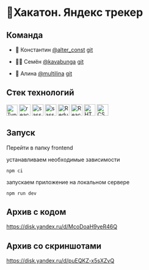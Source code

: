 # 💼Хакатон. Яндекс трекер

## Команда

- 🤹 Константин <a href="https://t.me/alter_const" target="_blank">@alter_const</a> [git](https://github.com/ConstantineEpifanov)

- 👨‍💻 Семён <a href="https://t.me/kavabunga" target="_blank">@kavabunga</a> [git](https://github.com/kavabunga)

- 🛫 Алина <a href="https://t.me/multilina" target="_blank">@multilina</a> [git](https://github.com/AlinaLvova)

## Стек технологий

<img src="https://img.shields.io/badge/TypeScript-007ACC?style=for-the-badge&logo=typescript&logoColor=white" alt="TypeScript" height="29"/>
<img src="https://img.shields.io/badge/react-%2320232a.svg?style=for-the-badge&logo=react&logoColor=%2361DAFB" alt="react" height="30"/>
<img src="https://img.shields.io/badge/Sass-CC6699?style=for-the-badge&logo=sass&logoColor=white" alt="sass" height="30"/>
<img src="https://img.shields.io/badge/Material--UI-0081CB?style=for-the-badge&logo=material-ui&logoColor=white" alt="sass" height="30"/>

<img src="https://img.shields.io/badge/Redux-593D88?style=for-the-badge&logo=redux&logoColor=white" alt="Redux" height="30"/>
<img src="https://img.shields.io/badge/React_Router-CA4245?style=for-the-badge&logo=react-router&logoColor=white" alt="React_Router" height="30"/>
<img src="https://img.shields.io/badge/HTML5-E34F26?style=for-the-badge&logo=html5&logoColor=white" alt="HTML5" height="30"/>
<img src="https://img.shields.io/badge/CSS3-1572B6?style=for-the-badge&logo=css3&logoColor=white" alt="CSS3" height="30"/>

## Запуск

Перейти в папку frontend

устанавливаем необходимые зависимости

```gitbash
npm ci
```

запускаем приложение на локальном сервере

```gitbash
npm run dev
```

## Архив с кодом

https://disk.yandex.ru/d/McoDoaH9yeR46Q

## Архив со скриншотами

https://disk.yandex.ru/d/puEQKZ-x5sXZvQ
